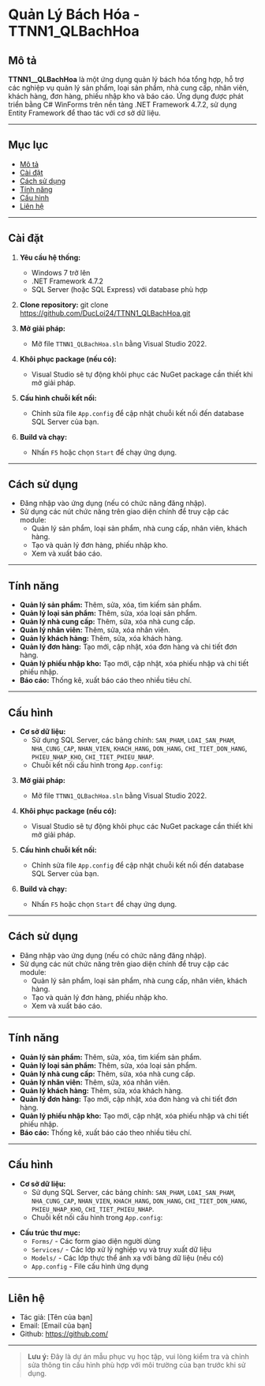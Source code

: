 ﻿# Quản Lý Bách Hóa - TTNN1_QLBachHoa

## Mô tả

**TTNN1__QLBachHoa** là một ứng dụng quản lý bách hóa tổng hợp, hỗ trợ các nghiệp vụ quản lý sản phẩm, loại sản phẩm, nhà cung cấp, nhân viên, khách hàng, đơn hàng, phiếu nhập kho và báo cáo. Ứng dụng được phát triển bằng C# WinForms trên nền tảng .NET Framework 4.7.2, sử dụng Entity Framework để thao tác với cơ sở dữ liệu.

---

## Mục lục

- [Mô tả](#mô-tả)
- [Cài đặt](#cài-đặt)
- [Cách sử dụng](#cách-sử-dụng)
- [Tính năng](#tính-năng)
- [Cấu hình](#cấu-hình)
- [Liên hệ](#liên-hệ)

---

## Cài đặt

1. **Yêu cầu hệ thống:**
   - Windows 7 trở lên
   - .NET Framework 4.7.2
   - SQL Server (hoặc SQL Express) với database phù hợp

2. **Clone repository:**
git clone https://github.com/DucLoi24/TTNN1_QLBachHoa.git

3. **Mở giải pháp:**
   - Mở file `TTNN1_QLBachHoa.sln` bằng Visual Studio 2022.

4. **Khôi phục package (nếu có):**
   - Visual Studio sẽ tự động khôi phục các NuGet package cần thiết khi mở giải pháp.

5. **Cấu hình chuỗi kết nối:**
   - Chỉnh sửa file `App.config` để cập nhật chuỗi kết nối đến database SQL Server của bạn.

6. **Build và chạy:**
   - Nhấn `F5` hoặc chọn `Start` để chạy ứng dụng.

---

## Cách sử dụng

- Đăng nhập vào ứng dụng (nếu có chức năng đăng nhập).
- Sử dụng các nút chức năng trên giao diện chính để truy cập các module:
  - Quản lý sản phẩm, loại sản phẩm, nhà cung cấp, nhân viên, khách hàng.
  - Tạo và quản lý đơn hàng, phiếu nhập kho.
  - Xem và xuất báo cáo.

---

## Tính năng

- **Quản lý sản phẩm:** Thêm, sửa, xóa, tìm kiếm sản phẩm.
- **Quản lý loại sản phẩm:** Thêm, sửa, xóa loại sản phẩm.
- **Quản lý nhà cung cấp:** Thêm, sửa, xóa nhà cung cấp.
- **Quản lý nhân viên:** Thêm, sửa, xóa nhân viên.
- **Quản lý khách hàng:** Thêm, sửa, xóa khách hàng.
- **Quản lý đơn hàng:** Tạo mới, cập nhật, xóa đơn hàng và chi tiết đơn hàng.
- **Quản lý phiếu nhập kho:** Tạo mới, cập nhật, xóa phiếu nhập và chi tiết phiếu nhập.
- **Báo cáo:** Thống kê, xuất báo cáo theo nhiều tiêu chí.

---

## Cấu hình

- **Cơ sở dữ liệu:**  
  - Sử dụng SQL Server, các bảng chính: `SAN_PHAM`, `LOAI_SAN_PHAM`, `NHA_CUNG_CAP`, `NHAN_VIEN`, `KHACH_HANG`, `DON_HANG`, `CHI_TIET_DON_HANG`, `PHIEU_NHAP_KHO`, `CHI_TIET_PHIEU_NHAP`.
  - Chuỗi kết nối cấu hình trong `App.config`:
3. **Mở giải pháp:**
   - Mở file `TTNN1_QLBachHoa.sln` bằng Visual Studio 2022.

4. **Khôi phục package (nếu có):**
   - Visual Studio sẽ tự động khôi phục các NuGet package cần thiết khi mở giải pháp.

5. **Cấu hình chuỗi kết nối:**
   - Chỉnh sửa file `App.config` để cập nhật chuỗi kết nối đến database SQL Server của bạn.

6. **Build và chạy:**
   - Nhấn `F5` hoặc chọn `Start` để chạy ứng dụng.

---

## Cách sử dụng

- Đăng nhập vào ứng dụng (nếu có chức năng đăng nhập).
- Sử dụng các nút chức năng trên giao diện chính để truy cập các module:
  - Quản lý sản phẩm, loại sản phẩm, nhà cung cấp, nhân viên, khách hàng.
  - Tạo và quản lý đơn hàng, phiếu nhập kho.
  - Xem và xuất báo cáo.

---

## Tính năng

- **Quản lý sản phẩm:** Thêm, sửa, xóa, tìm kiếm sản phẩm.
- **Quản lý loại sản phẩm:** Thêm, sửa, xóa loại sản phẩm.
- **Quản lý nhà cung cấp:** Thêm, sửa, xóa nhà cung cấp.
- **Quản lý nhân viên:** Thêm, sửa, xóa nhân viên.
- **Quản lý khách hàng:** Thêm, sửa, xóa khách hàng.
- **Quản lý đơn hàng:** Tạo mới, cập nhật, xóa đơn hàng và chi tiết đơn hàng.
- **Quản lý phiếu nhập kho:** Tạo mới, cập nhật, xóa phiếu nhập và chi tiết phiếu nhập.
- **Báo cáo:** Thống kê, xuất báo cáo theo nhiều tiêu chí.

---

## Cấu hình

- **Cơ sở dữ liệu:**  
  - Sử dụng SQL Server, các bảng chính: `SAN_PHAM`, `LOAI_SAN_PHAM`, `NHA_CUNG_CAP`, `NHAN_VIEN`, `KHACH_HANG`, `DON_HANG`, `CHI_TIET_DON_HANG`, `PHIEU_NHAP_KHO`, `CHI_TIET_PHIEU_NHAP`.
  - Chuỗi kết nối cấu hình trong `App.config`:
	<connectionStrings>
  <add name="QuanLyBachHoaEntities" connectionString="metadata=res://*/...;provider=System.Data.SqlClient;provider connection string=&quot;data source=YOUR_SERVER;initial catalog=YOUR_DATABASE;integrated security=True;MultipleActiveResultSets=True&quot;" providerName="System.Data.EntityClient" />
</connectionStrings>

- **Cấu trúc thư mục:**
  - `Forms/` - Các form giao diện người dùng
  - `Services/` - Các lớp xử lý nghiệp vụ và truy xuất dữ liệu
  - `Models/` - Các lớp thực thể ánh xạ với bảng dữ liệu (nếu có)
  - `App.config` - File cấu hình ứng dụng

---

## Liên hệ

- Tác giả: [Tên của bạn]
- Email: [Email của bạn]
- Github: [https://github.com/<your-username>](https://github.com/<your-username>)

---

> **Lưu ý:** Đây là dự án mẫu phục vụ học tập, vui lòng kiểm tra và chỉnh sửa thông tin cấu hình phù hợp với môi trường của bạn trước khi sử dụng.